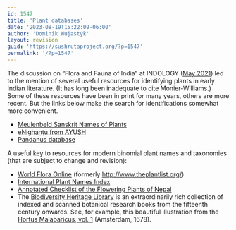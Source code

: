 ```yaml
---
id: 1547
title: 'Plant databases'
date: '2023-08-19T15:22:09-06:00'
author: 'Dominik Wujastyk'
layout: revision
guid: 'https://sushrutaproject.org/?p=1547'
permalink: '/?p=1547'
---
```


The discussion on “Flora and Fauna of India” at INDOLOGY ([May 2021](https://list.indology.info/pipermail/indology/2021-May/054633.html)) led to the mention of several useful resources for identifying plants in early Indian literature. (It has long been inadequate to cite Monier-Williams.) Some of these resources have been in print for many years, others are more recent. But the links below make the search for identifications somewhat more convenient.

- [Meulenbeld Sanskrit Names of Plants](https://www.sanskrit-lexicon.uni-koeln.de/scans/SNPScan/2020/web/index.php)
- [eNighaṇṭu from AYUSH](https://niimh.nic.in/ebooks/e-Nighantu/)
- [Pandanus database](http://iu.ff.cuni.cz/pandanus/)

A useful key to resources for modern binomial plant names and taxonomies (that are subject to change and revision):

- [World Flora Online](https://www.worldfloraonline.org) (formerly <http://www.theplantlist.org/>)
- [International Plant Names Index](https://www.ipni.org/)
- [Annotated Checklist of the Flowering Plants of Nepal](http://www.efloras.org/flora_page.aspx?flora_id=110)
- The [Biodiversity Heritage Library](https://www.biodiversitylibrary.org/) is an extraordinarily rich collection of indexed and scanned botanical research books from the fifteenth century onwards. See, for example, this beautiful illustration from the [Hortus Malabaricus, vol. 1](https://www.biodiversitylibrary.org/item/14375#page/21/mode/1up) (Amsterdam, 1678).